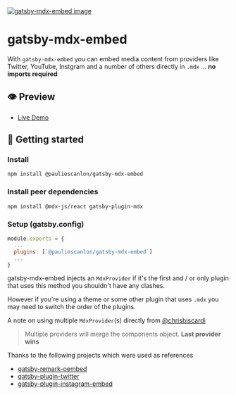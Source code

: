 <a href="https://gatsby-mdx-embed.netlify.com/" target="_blank">
<img src="https://gatsby-mdx-embed.netlify.com/images/mdx-embed-main-og-image.jpg" alt="gatsby-mdx-embed image" />
</a>

# gatsby-mdx-embed

With `gatsby-mdx-embed` you can embed media content from providers like Twitter, YouTube, Instgram and a number of others directly in `.mdx` ... **no imports required**

## 👁️ Preview

- [Live Demo](https://gatsby-mdx-embed.netlify.com/)

## 🚀 Getting started

### Install

```
npm install @pauliescanlon/gatsby-mdx-embed
```

### Install peer dependencies

```
npm install @mdx-js/react gatsby-plugin-mdx
```

### Setup (gatsby.config)

```js
module.exports = {
  ...
  plugins: [`@pauliescanlon/gatsby-mdx-embed`]
  ...
}
```

gatsby-mdx-embed injects an `MdxProvider` if it's the first and / or only plugin that uses this method you shouldn't have any clashes.

However if you're using a theme or some other plugin that uses `.mdx` you may need to switch the order of the plugins.

A note on using multiple `MdxProvider`(s) directly from [@chrisbiscardi](https://twitter.com/chrisbiscardi)

> Multiple providers will merge the components object. **Last provider wins**

Thanks to the following projects which were used as references

- [gatsby-remark-oembed](https://github.com/raae/gatsby-remark-oembed)
- [gatsby-plugin-twitter](https://github.com/gatsbyjs/gatsby/tree/master/packages/gatsby-plugin-twitter)
- [gatsby-plugin-instagram-embed](https://github.com/jlengstorf/gatsby-plugin-instagram-embed)
